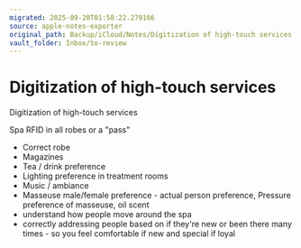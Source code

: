 ```yaml
---
migrated: 2025-09-20T01:58:22.279166
source: apple-notes-exporter
original_path: Backup/iCloud/Notes/Digitization of high-touch services.md
vault_folder: Inbox/to-review
---
```

# Digitization of high-touch services

Digitization of high-touch services

Spa
RFID in all robes or a "pass"

- Correct robe 
- Magazines
- Tea / drink preference 
- Lighting preference in treatment rooms
- Music / ambiance 
- Masseuse male/female preference - actual person preference, Pressure preference of masseuse, oil scent 
- understand how people move around the spa 
- correctly addressing people based on if they're new or been there many times - so you feel comfortable if new and special if loyal

 
